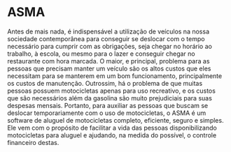# ASMA
Antes de mais nada, é indispensável a utilização de veículos na nossa sociedade contemporânea para conseguir se deslocar com o tempo necessário para cumprir com as obrigações, seja chegar no horário ao trabalho, à escola, ou mesmo para o lazer e conseguir chegar no restaurante com hora marcada. O maior, e principal, problema para as pessoas que precisam manter um veículo são os altos custos que eles necessitam para se manterem em um bom funcionamento, principalmente os custos de manutenção. Outrossim, há o problema de que muitas pessoas possuem motocicletas apenas para uso recreativo, e os custos que são necessários além da gasolina são muito prejudiciais para suas despesas mensais. 
Portanto, para auxiliar as pessoas que buscam se deslocar temporariamente com o uso de motocicletas, o ASMA é um software de aluguel de motocicletas completo, eficiente, seguro e simples. Ele vem com o propósito de facilitar a vida das pessoas disponibilizando motocicletas para aluguel e ajudando, na medida do possível, o controle financeiro destas.

